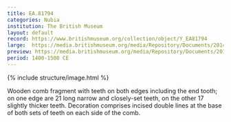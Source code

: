 ```yaml
---
title: EA.81794
categories: Nubia
institution: The British Museum
layout: default
record: https://www.britishmuseum.org/collection/object/Y_EA81794
large:  https://media.britishmuseum.org/media/Repository/Documents/2014_11/5_12/a0337c38_eea9_4747_ad2f_a3da00c640c2/mid_01195961_001.jpg
preview: https://media.britishmuseum.org/media/Repository/Documents/2014_11/5_12/a0337c38_eea9_4747_ad2f_a3da00c640c2/small_01195961_001.jpg
period: 1400-1500 CE
---
```

{% include structure/image.html %}

Wooden comb fragment with teeth on both edges including the end tooth; on one edge are 21 long narrow and closely-set teeth, on the other 17 slightly thicker teeth. Decoration comprises incised double lines at the base of both sets of teeth on each side of the comb.
